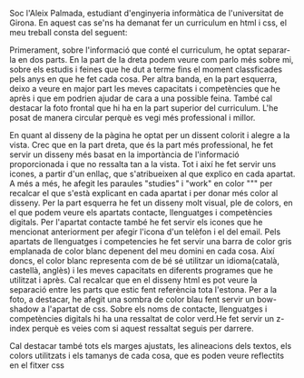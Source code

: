 Soc l'Aleix Palmada, estudiant d'enginyeria informàtica de l'universitat de Girona. En aquest cas se'ns ha demanat fer un curriculum en html i css, el meu treball consta del seguent:

Primerament, sobre l'informació que conté el curriculum, he optat separar-la en dos parts. En la part de la dreta podem veure com parlo més sobre mi, sobre els estudis i feines que he dut a terme fins el moment classficades pels anys en que he fet cada cosa. Per altra banda, en la part esquerra, deixo a veure en major part les meves capacitats i competències que he après i que em podrien ajudar de cara a una possible feina. També cal destacar la foto frontal que hi ha en la part superior del curriculum. L'he posat de manera circular perquè es vegi més professional i millor.

En quant al disseny de la pàgina he optat per un dissent colorit i alegre a la vista. Crec que en la part dreta, que és la part més professional, he fet servir un disseny més basat en la importància de l'informació proporcionada i que no ressalta tan a la vista. Tot i així he fet servir uns icones, a partir d'un enllaç, que s'atribueixen al que explico en cada apartat. A més a més, he afegit les paraules "studies" i "work" en color """ per recalcar el que s'està explicant en cada apartat i per donar més color al disseny. Per la part esquerra he fet un disseny molt visual, ple de colors, en el que podem veure els apartats contacte, llenguatges i competències digitals. Per l'apartat contacte també he fet servir els icones que he mencionat anteriorment per afegir l'icona d'un telèfon i el del email. Pels apartats de llenguatges i competencies he fet servir una barra de color gris emplanada de color blanc depenent del meu domini en cada cosa. Així doncs, el color blanc representa com de bé sé utilitzar un idioma(català, castellà, anglès) i les meves capacitats en diferents programes que he utilitzat i après. Cal recalcar que en el disseny html es pot veure la separació entre les parts que estic fent referència tota l'estona.
Per a la foto, a destacar, he afegit una sombra de color blau fent servir un bow-shadow a l'apartat de css. Sobre els noms de contacte, llenguatges i competències digitals hi ha una ressaltat de color verd.He fet servir un z-index perquè es veies com si aquest ressaltat seguis per darrere.

Cal destacar també tots els marges ajustats, les alineacions dels textos, els colors utilitzats i els tamanys de cada cosa, que es poden veure reflectits en el fitxer css



